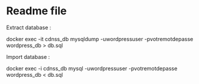 # Readme file

Extract database :

docker exec -it cdnss_db mysqldump -uwordpressuser -pvotremotdepasse wordpress_db > db.sql

Import database :

docker exec -i cdnss_db mysql -uwordpressuser -pvotremotdepasse wordpress_db < db.sql

